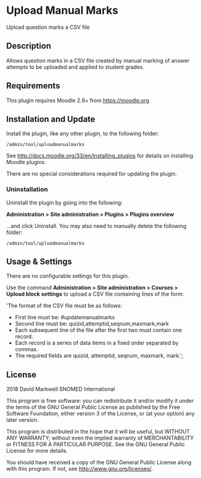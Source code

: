 # Upload Manual Marks #

Upload question marks a CSV file

## Description ##

Allows question marks in a CSV file created by manual marking of answer attempts to be uploaded and applied to student grades.

## Requirements ##

This plugin requires Moodle 2.9+ from https://moodle.org


## Installation and Update ##

Install the plugin, like any other plugin, to the following folder:

    /admin/tool/uploadmanualmarks

See http://docs.moodle.org/33/en/Installing_plugins for details on installing Moodle plugins.

There are no special considerations required for updating the plugin.

### Uninstallation ###

Uninstall the plugin by going into the following:

__Administration &gt; Site administration &gt; Plugins &gt; Plugins overview__

...and click Uninstall. You may also need to manually delete the following folder:

    /admin/tool/uploadmanualmarks

## Usage &amp; Settings ##

There are no configurable settings for this plugin.

Use the command __Administration &gt; Site administration &gt; Courses &gt; Upload block settings__
to upload a CSV file containing lines of the form:

'The format of the CSV file must be as follows:

* First line must be:  #updatemanualmarks
* Second line must be: quizid,attemptid,seqnum,maxmark,mark
* Each subsequent line of the file after the first two must contain one record.
* Each record is a series of data items in a fixed order separated by commas.
* The required fields are quizid, attemptid, seqnum, maxmark, mark.';

## License ##

2018 David Markwell SNOMED International

This program is free software: you can redistribute it and/or modify it under
the terms of the GNU General Public License as published by the Free Software
Foundation, either version 3 of the License, or (at your option) any later
version.

This program is distributed in the hope that it will be useful, but WITHOUT ANY
WARRANTY; without even the implied warranty of MERCHANTABILITY or FITNESS FOR A
PARTICULAR PURPOSE.  See the GNU General Public License for more details.

You should have received a copy of the GNU General Public License along with
this program.  If not, see <http://www.gnu.org/licenses/>.
